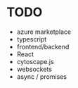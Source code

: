 
# TODO

- azure marketplace
- typescript
- frontend/backend
- React
- cytoscape.js
- websockets
- async / promises
